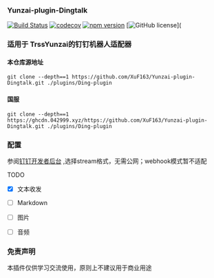 ### Yunzai-plugin-Dingtalk

[![Build Status](https://travis-ci.org/yunzai-plugin/yunzai-plugin-dingtalk.svg?branch=master)](https://travis-ci.org/yunzai-plugin/yunzai-plugin-dingtalk)
[![codecov](https://codecov.io/gh/yunzai-plugin/yunzai-plugin-dingtalk/branch/master/graph/badge.svg)](https://codecov.io/gh/yunzai-plugin/yunzai-plugin-dingtalk)
[![npm version](https://badge.fury.io/js/yunzai-plugin-dingtalk.svg)](https://badge.fury.io/js/yunzai-plugin-dingtalk)
[![GitHub license](https://img.shields.io/badge/license-MIT-blue.svg)](

### 适用于 TrssYunzai的钉钉机器人适配器  
#### 本仓库源地址

```
git clone --depth==1 https://github.com/XuF163/Yunzai-plugin-Dingtalk.git ./plugins/Ding-plugin  
```  
 
#### 国服  

```
git clone --depth==1 https://ghcdn.042999.xyz/https://github.com/XuF163/Yunzai-plugin-Dingtalk.git ./plugins/Ding-plugin
```
### 配置  
  参阅[钉钉开发者后台](open-dev.dingtalk.com/) ,选择stream格式，无需公网；webhook模式暂不适配
  
TODO 
- [x] 文本收发
- [ ] Markdown
- [ ] 图片
- [ ] 音频


### 免责声明
本插件仅供学习交流使用，原则上不建议用于商业用途